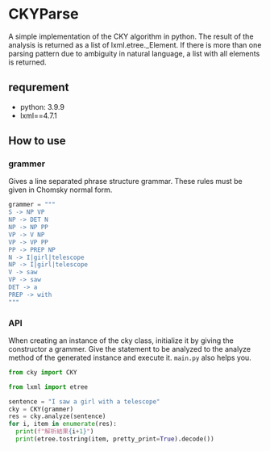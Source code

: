 # CKYParse
A simple implementation of the CKY algorithm in python. The result of the analysis is returned as a list of lxml.etree._Element. If there is more than one parsing pattern due to ambiguity in natural language, a list with all elements is returned.

## requrement
- python: 3.9.9
- lxml==4.7.1

## How to use
### grammer
Gives a line separated phrase structure grammar. These rules must be given in Chomsky normal form.
```python
grammer = """
S -> NP VP
NP -> DET N
NP -> NP PP
VP -> V NP
VP -> VP PP
PP -> PREP NP
N -> I|girl|telescope
NP -> I|girl|telescope
V -> saw
VP -> saw
DET -> a
PREP -> with
"""
```

### API
When creating an instance of the cky class, initialize it by giving the constructor a grammer. Give the statement to be analyzed to the analyze method of the generated instance and execute it. `main.py` also helps you.
```python
from cky import CKY

from lxml import etree

sentence = "I saw a girl with a telescope"
cky = CKY(grammer)
res = cky.analyze(sentence)
for i, item in enumerate(res):
  print(f"解析結果{i+1}")
  print(etree.tostring(item, pretty_print=True).decode())
```
